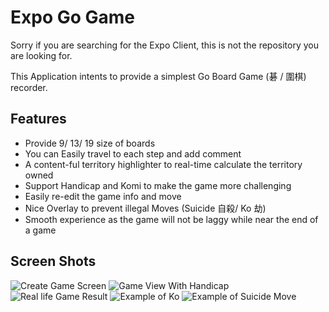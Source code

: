 # **Expo Go Game**

Sorry if you are searching for the Expo Client, this is not the repository you are looking for.

This Application intents to provide a simplest Go Board Game (碁 / 圍棋) recorder.

## **Features**

- Provide 9/ 13/ 19 size of boards
- You can Easily travel to each step and add comment
- A content-ful territory highlighter to real-time calculate the territory owned
- Support Handicap and Komi to make the game more challenging
- Easily re-edit the game info and move
- Nice Overlay to prevent illegal Moves (Suicide 自殺/ Ko 劫)
- Smooth experience as the game will not be laggy while near the end of a game

## **Screen Shots**

![Create Game Screen](https://i.imgur.com/CJefr1v.jpg)
![Game View With Handicap](https://i.imgur.com/Gi4a03l.jpg)
![Real life Game Result](https://i.imgur.com/jsQakMa.jpg)
![Example of Ko](https://i.imgur.com/kqUSPiW.jpg)
![Example of Suicide Move](https://i.imgur.com/bW6TkwO.jpg)
